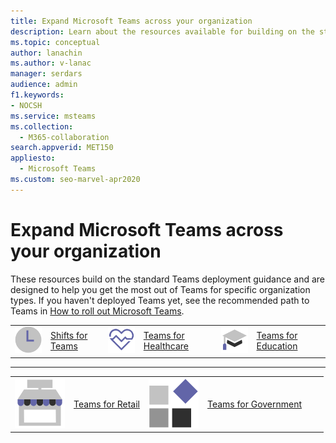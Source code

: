 ```yaml
---
title: Expand Microsoft Teams across your organization
description: Learn about the resources available for building on the standard Teams deployment to help you get the most out of Teams for specific organization types.
ms.topic: conceptual
author: lanachin
ms.author: v-lanac
manager: serdars
audience: admin
f1.keywords:
- NOCSH
ms.service: msteams
ms.collection: 
  - M365-collaboration
search.appverid: MET150
appliesto: 
  - Microsoft Teams
ms.custom: seo-marvel-apr2020
---
```


# Expand Microsoft Teams across your organization

These resources build on the standard Teams deployment guidance and are designed to help you get the most out of Teams for specific organization types. If you haven't deployed Teams yet, see the recommended path to Teams in [How to roll out Microsoft Teams](../How-to-roll-out-teams.md).

|               |               |               |               |               |               | 
| ------------- | ------------- | ------------- | ------------- | ------------- | ------------- | 
| ![task-checklist-planning-teams](../media/clock-teams-small.svg)  |  [Shifts for Teams](/microsoftteams/expand-teams-across-your-org/shifts-for-teams-landing-page) |![health-teams](../media/health-teams-small.svg)  | [Teams for Healthcare](/microsoftteams/expand-teams-across-your-org/teams-for-healthcare-landing-page) |![education-tutorial-teams](../media/education-tutorial-teams-small.svg) |  [Teams for Education](/microsoftteams/expand-teams-across-your-org/teams-for-education-landing-page) |
---
|               |               |               |               |               |               | 
| ------------- | ------------- | ------------- | ------------- | ------------- | ------------- | 
|![small-business-teams](../media/small-business-teams-small.svg)  | [Teams for Retail](/microsoftteams/expand-teams-across-your-org/teams-for-retail-landing-page) |![blocks-teams](../media/blocks-teams-small.svg)  | [Teams for Government](/microsoftteams/expand-teams-across-your-org/teams-for-government-landing-page) |               |               |
